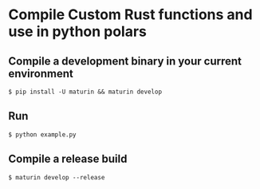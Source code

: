 # Compile Custom Rust functions and use in python polars

## Compile a development binary in your current environment
`$ pip install -U maturin && maturin develop`

## Run
`$ python example.py`


## Compile a **release** build
`$ maturin develop --release`